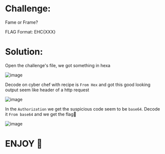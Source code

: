 # Challenge:

Fame or Frame?

FLAG Format: EHC{XXX}

# Solution:

Open the challenge's file, we got something in hexa

![image](https://github.com/Katsumi1012/CTF/assets/90083485/4d9bbc8a-0d8b-4b1b-87a0-5e7267559eb2)

Decode on cyber chef with recipe is `From Hex` and got this good looking output seem like header of a http request

![image](https://github.com/Katsumi1012/CTF/assets/90083485/6d375a32-825a-46c9-bd6a-b311d5068f28)

In the `Authorization` we get the suspicious code seem to be `base64`. Decode it `From base64` and we get the flag🚩

![image](https://github.com/Katsumi1012/CTF/assets/90083485/c59a472c-49c2-4a51-b23e-1497663c6f02)

# ENJOY 🤡
